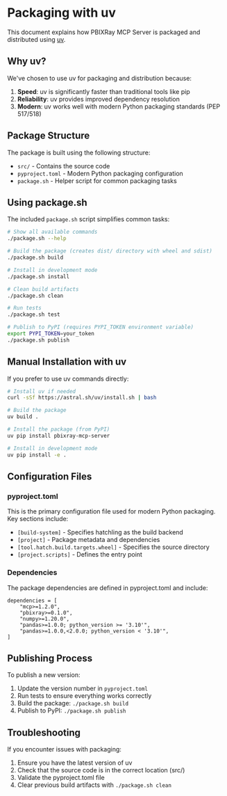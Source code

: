 # Packaging with uv

This document explains how PBIXRay MCP Server is packaged and distributed using [uv](https://github.com/astral-sh/uv).

## Why uv?

We've chosen to use uv for packaging and distribution because:

1. **Speed**: uv is significantly faster than traditional tools like pip
2. **Reliability**: uv provides improved dependency resolution
3. **Modern**: uv works well with modern Python packaging standards (PEP 517/518)

## Package Structure

The package is built using the following structure:

- `src/` - Contains the source code
- `pyproject.toml` - Modern Python packaging configuration
- `package.sh` - Helper script for common packaging tasks

## Using package.sh

The included `package.sh` script simplifies common tasks:

```bash
# Show all available commands
./package.sh --help

# Build the package (creates dist/ directory with wheel and sdist)
./package.sh build

# Install in development mode
./package.sh install

# Clean build artifacts
./package.sh clean

# Run tests
./package.sh test

# Publish to PyPI (requires PYPI_TOKEN environment variable)
export PYPI_TOKEN=your_token
./package.sh publish
```

## Manual Installation with uv

If you prefer to use uv commands directly:

```bash
# Install uv if needed
curl -sSf https://astral.sh/uv/install.sh | bash

# Build the package
uv build .

# Install the package (from PyPI)
uv pip install pbixray-mcp-server

# Install in development mode
uv pip install -e .
```

## Configuration Files

### pyproject.toml

This is the primary configuration file used for modern Python packaging. Key sections include:

- `[build-system]` - Specifies hatchling as the build backend
- `[project]` - Package metadata and dependencies
- `[tool.hatch.build.targets.wheel]` - Specifies the source directory
- `[project.scripts]` - Defines the entry point

### Dependencies

The package dependencies are defined in pyproject.toml and include:

```
dependencies = [
    "mcp>=1.2.0",
    "pbixray>=0.1.0", 
    "numpy>=1.20.0",
    "pandas>=1.0.0; python_version >= '3.10'",
    "pandas>=1.0.0,<2.0.0; python_version < '3.10'",
]
```

## Publishing Process

To publish a new version:

1. Update the version number in `pyproject.toml`
2. Run tests to ensure everything works correctly
3. Build the package: `./package.sh build`
4. Publish to PyPI: `./package.sh publish`

## Troubleshooting

If you encounter issues with packaging:

1. Ensure you have the latest version of uv
2. Check that the source code is in the correct location (src/)
3. Validate the pyproject.toml file
4. Clear previous build artifacts with `./package.sh clean`

